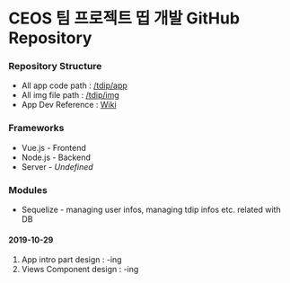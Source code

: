 # CEOS 팀 프로젝트 띱 개발 GitHub Repository

### Repository Structure

* All app code path : [/tdip/app](https://github.com/MrKwon/tdip/tree/master/app)
* All img file path : [/tdip/img](https://github.com/MrKwon/tdip/tree/master/img)
* App Dev Reference : [Wiki](https://github.com/MrKwon/tdip/wiki)

### Frameworks

* Vue.js  - Frontend
* Node.js - Backend
* Server  - *Undefined*

### Modules

* Sequelize - managing user infos, managing tdip infos etc. related with DB

#### 2019-10-29
1. App intro part design  : -ing
2. Views Component design : -ing
